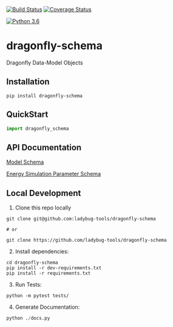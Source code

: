 [![Build Status](https://travis-ci.org/ladybug-tools/dragonfly-schema.svg?branch=master)](https://travis-ci.org/ladybug-tools/dragonfly-schema)
[![Coverage Status](https://coveralls.io/repos/github/ladybug-tools/dragonfly-schema/badge.svg?branch=master)](https://coveralls.io/github/ladybug-tools/dragonfly-schema)

[![Python 3.6](https://img.shields.io/badge/python-3.6-blue.svg)](https://www.python.org/downloads/release/python-360/)

# dragonfly-schema

Dragonfly Data-Model Objects

## Installation
```console
pip install dragonfly-schema
```

## QuickStart
```python
import dragonfly_schema

```

## API Documentation

[Model Schema](https://ladybug-tools.github.io/dragonfly-schema/model.html)

[Energy Simulation Parameter Schema](https://ladybug-tools-in2.github.io/honeybee-schema/simulation-parameter.html)

## Local Development
1. Clone this repo locally
```console
git clone git@github.com:ladybug-tools/dragonfly-schema

# or

git clone https://github.com/ladybug-tools/dragonfly-schema
```
2. Install dependencies:
```console
cd dragonfly-schema
pip install -r dev-requirements.txt
pip install -r requirements.txt
```

3. Run Tests:
```console
python -m pytest tests/
```

4. Generate Documentation:
```python
python ./docs.py
```
